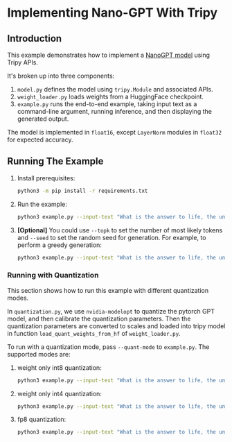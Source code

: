 # Implementing Nano-GPT With Tripy

## Introduction

This example demonstrates how to implement a [NanoGPT model](https://github.com/karpathy/nanoGPT) using Tripy APIs.

It's broken up into three components:

1. `model.py` defines the model using `tripy.Module` and associated APIs.
2. `weight_loader.py` loads weights from a HuggingFace checkpoint.
3. `example.py` runs the end-to-end example, taking input text as a command-line argument,
        running inference, and then displaying the generated output.

The model is implemented in `float16`, except `LayerNorm` modules in `float32`
for expected accuracy.

## Running The Example

1. Install prerequisites:

    ```bash
    python3 -m pip install -r requirements.txt
    ```

2. Run the example:

    ```bash
    python3 example.py --input-text "What is the answer to life, the universe, and everything?"
    ```

3. **[Optional]** You could use `--topk` to set the number of most likely tokens and `--seed` to set the random seed for generation. For example, to perform a greedy generation:

    ```bash
    python3 example.py --input-text "What is the answer to life, the universe, and everything?" --topk=1 --max-new-tokens=20
    ```

    <!-- Tripy: TEST: EXPECTED_STDOUT Start -->
    <!--
    ```
    (?s).*?
    What is the answer to life, the universe, and everything?

    The answer to life, the universe, and everything is that we are all connected.
    ```
     -->
    <!-- Tripy: TEST: EXPECTED_STDOUT End -->

### Running with Quantization

This section shows how to run this example with different quantization modes.

In `quantization.py`, we use `nvidia-modelopt` to quantize the pytorch GPT model, and then calibrate the quantization parameters. Then the quantization parameters are converted to scales and loaded into tripy model in function
`load_quant_weights_from_hf` of `weight_loader.py`.

To run with a quantization mode, pass `--quant-mode` to `example.py`. The supported modes are:

1. weight only int8 quantization:

    ```bash
    python3 example.py --input-text "What is the answer to life, the universe, and everything?" --seed=1 --quant-mode int8-weight-only
    ```
    <!-- Tripy: TEST: EXPECTED_STDOUT Start -->
    <!--
    ```
    (?s).*?
    What is the answer to life, the universe, and everything\? The answer to all of this is: I believe    ```
     -->
    <!-- Tripy: TEST: EXPECTED_STDOUT End -->

2. weight only int4 quantization:

    ```bash
    python3 example.py --input-text "What is the answer to life, the universe, and everything?" --seed=1 --quant-mode int4-weight-only
    ```

<!-- Tripy: TEST: XFAIL Start -->
3. fp8 quantization:

    ```bash
    python3 example.py --input-text "What is the answer to life, the universe, and everything?" --seed=1 --quant-mode fp8
    ```
<!-- Tripy: TEST: XFAIL End -->
